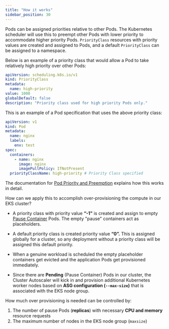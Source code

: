 ```yaml
---
title: "How it works"
sidebar_position: 30
---
```


Pods can be assigned priorities relative to other Pods. The Kubernetes scheduler will use this to preempt other Pods with lower priority to accommodate higher priority Pods. `PriorityClass` resources with priority values are created and assigned to Pods, and a default `PriorityClass` can be assigned to a namespace.

Below is an example of a priority class that would allow a Pod to take relatively high priority over other Pods:

```yaml
apiVersion: scheduling.k8s.io/v1
kind: PriorityClass
metadata:
  name: high-priority
value: 1000
globalDefault: false
description: "Priority class used for high priority Pods only."
```

This is an example of a Pod specification that uses the above priority class:

```yaml
apiVersion: v1
kind: Pod
metadata:
  name: nginx
  labels:
    env: test
spec:
  containers:
    - name: nginx
      image: nginx
      imagePullPolicy: IfNotPresent
  priorityClassName: high-priority # Priority Class specified
```

The documentation for [Pod Priority and Preemption](https://kubernetes.io/docs/concepts/scheduling-eviction/Pod-priority-preemption/) explains how this works in detail.

How can we apply this to accomplish over-provisioning the compute in our EKS cluster?

- A priority class with priority value **“-1"** is created and assign to empty [Pause Container](https://www.ianlewis.org/en/almighty-pause-container) Pods. The empty "pause" containers act as placeholders.

- A default priority class is created priority value **“0”.** This is assigned globally for a cluster, so any deployment without a priority class will be assigned this default priority.

- When a genuine workload is scheduled the empty placeholder containers get evicted and the application Pods get provisioned immediately.

- Since there are **Pending** (Pause Container) Pods in our cluster, the Cluster Autoscaler will kick in and provision additional Kubernetes worker nodes based on **ASG configuration (`--max-size`)** that is associated with the EKS node group.

How much over provisioning is needed can be controlled by:

1. The number of pause Pods (**replicas**) with necessary **CPU and memory** resource requests
2. The maximum number of nodes in the EKS node group (`maxsize`)

